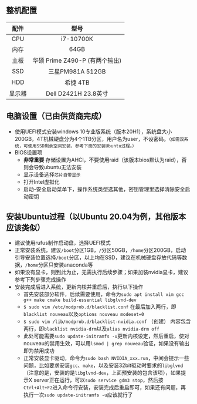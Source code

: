 ## 整机配置

| 配件 | 型号 |
| :---: | :---: |
| CPU | i7-10700K |
| 内存 | 64GB |
| 主板 | 华硕 Prime Z490-P (有两个输出) |
| SSD | 三星PM981A 512GB |
| HDD | 希捷 4TB |
| 显示器 | Dell D2421H 23.8英寸 |

## 电脑设置（已由供货商完成）
- 使用UEFI模式安装windows 10专业版系统（版本20H1），系统盘大小200GB，4T机械硬盘分为4个1TB分区，用户名为user，不设密码。`（如需双系统，可使用SSD剩余空间安装，参考下面的安装Ubuntu过程。）`
- BIOS设置项
    - **非常重要**  存储设置为AHCI，不要使用raid（该版本bios默认为raid），否则会导致ubuntu无法安装
    - 显示设备选择`芯片自带显示`
    - 打开Intel虚拟化
    - 启动-安全启动菜单下，操作系统类型选其他，密钥管理里选择清除安全启动密钥

## 安装Ubuntu过程（以Ubuntu 20.04为例，其他版本应该类似）
- 建议使用rufus制作启动盘，选择UEFI模式
- 正常安装系统，建议`/boot`分区1GB，`/`分区50GB，`/home`分区200GB，启动引导安装位置选择`/boot`分区，以上均在SSD，建议在机械硬盘存放代码等数据，`/home`分区只安装anaconda等
- 如果没有显卡，则到此为止，无需执行后续步骤；如果加装nvidia显卡，建议参考下列步骤完成操作
- 安装完成后进入系统，更新内核并重启后，执行以下操作
    - 首先安装部分软件，后续需要使用，命令为`sudo apt install vim gcc g++ make cmake build-essential libglvnd-dev`
    - `$ sudo vim /etc/modprob.d/blacklist.conf`
        在最后加入两行，即`blacklist nouveau`以及`options nouveau modeset=0`
    - `$ sudo vim /lib/modprob.d/blacklist-nvidia.conf` （创建）
        内容包含两行，即`blacklist nvidia-drm`以及`alias nvidia-drm off`
    - 此处可能需要`sudo update-initramfs -u`更新内核设定，然后重启，使对nouveau的禁用生效，可以用`lsmod | grep nouveau`验证，如果没有输出即为禁用成功
    - 正常安装显卡驱动，命令为`sudo bash NVIDIA_xxx.run`，中间会提示一些问题，比如要求安装`gcc`、`make`，以及安装32bit驱动时要求的`libglvnd`（注意的是，安装的是`libglvnd-dev`，上面预安装的包含该项），如果提示X server正在运行，可以`sudo service gdm3 stop`，然后按`Ctrl+Alt+F2`进入命令行安装，安装完成后重启即可，如果还有问题，再执行一次`sudo update-initramfs -u`应该就行了